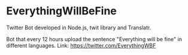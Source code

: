 # EverythingWillBeFine
Twitter Bot developed in Node.js, twit library and Translatr.

Bot that every 12 hours upload the sentence "Everything will be fine" in different languages.
Link: https://twitter.com/EverythingWBF
